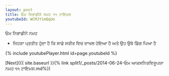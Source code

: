 ```yaml
---
layout: post
title: ਓਮ ਨਿਭਾਡੀਨੇ ਨਮਹ ੧੧ ਟਾਇਮਸ
youtubeId: WCMJY1mQqUo
---
```

 
 
 ਓਮ ਨਿਭਾਡੀਨੇ ਨਮਹ  
 
 -  ਜਿਹੜਾ ਪ੍ਰਤੀਤ ਹੁੰਦਾ ਹੈ ਕਿ ਸਾਡੇ ਸਰੀਰ ਵਿਚ ਦਾਖਲ ਹੋਇਆ ਹੈ ਅਤੇ ਉਹ ਉਥੇ ਡਿੱਗ ਪਿਆ ਹੈ 
 
  
 
  
 
 
 
 
 
 


{% include youtubePlayer.html id=page.youtubeId %}
 
[Next]({{ site.baseurl }}{% link  split1/_posts/2014-06-24-ਓਮ ਆਕਸਨਿਰਵਿਰੂਪਯਾ ਨਮਹ ੧੧ ਟਾਇਮਸ.md%})
 
